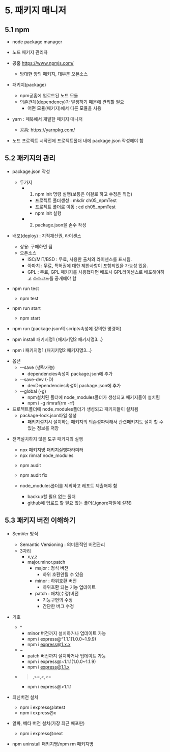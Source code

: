 # 5. 패키지 매니저

## 5.1 npm
* node package manager
* 노드 패키지 관리자
* 공홈 https://www.npmjs.com/
  - 방대한 양의 패키지, 대부분 오픈소스
* 패키지(package)
  - npm공홈에 업로드된 노드 모듈
  - 의존관계(dependency)가 발생하기 때문에 관리할 필요
    - 어떤 모듈(패키지)에서 다른 모듈을 사용

* yarn : 페북에서 개발한 패키지 매니저
  - 공홈: https://yarnpkg.com/

* 노드 프로젝트 시작전에 프로젝트폴더 내에 package.json 작성해야 함

## 5.2 패키지의 관리
* package.json 작성
  - 두가지
    - 1) npm init 명령 실행(보통은 이걸로 하고 수정은 직접)
      - 프로젝트 폴더생성 : mkdir ch05_npmTest
      - 프로젝트 폴더로 이동 : cd ch05_npmTest
      - npm init 실행
    - 2) package.json을 손수 작성
* 배포(deploy) : 지적재산권, 라이센스
  * 상용: 구매하면 됨
  - 오픈소스
    - ISC/MIT/BSD : 무료, 사용한 출처와 라이센스를 표시됨.
    - 아파치 : 무료, 특허권에 대한 제한사항이 포함되었을 가능성 있음.
    - GPL : 무료, GPL 패키지를 사용했다면 배포시 GPL라이센스로 배포해야하고 소스코드를 공개해야 함

* npm run test
  * npm test
* npm run start
  * npm start
* npm run (package.json의 scripts속성에 정의한 명령어)

* npm install 패키지명1 {패지키명2 패키지명3...}
* npm i 패키지명1 {패지키명2 패키지명3...}
- 옵션
  - --save (생략가능)
    - dependencies속성이 package.json에 추가
  - --save-dev (-D)
    - devDependencies속성이 package.json에 추가
  - --global (-g)
    - npm설치된 폴더에 node_modules폴더가 생성되고 패키지들이 설치됨
    - npm i -g rimraf(rm -rf)
- 프로젝트폴더에 node_modules폴더가 생성되고 패키지들이 설치됨
  - package-lock.json파일 생성
    - 패키지설치시 설치하는 패키지의 의존성파악해서 관련패키지도 설치 할 수 있는 정보를 저장

* 전역설치하지 않은 도구 패키지의 실행
  - npx 패키지명 패키지실행파라미터 
  - npx rimraf node_modules

  * npm audit
  * npm audit fix
  
  * node_modules폴더를 제외하고 레포트 제출해야 함
    * backup할 필요 없는 폴더
    * github에 업로드 할 필요 없는 폴더(.ignore파일에 설정) 

## 5.3 패키지 버전 이해하기
* SemVer 방식
  - Semantic Versioning : 의미론적인 버전관리
  - 3자리
    - x,y,z
    - major.minor.patch
      - major : 정식 버전
        - 하위 호환안될 수 있음
      - minor : 하위호환 버전
        - 하위호환 되는 기능 업데이트
      - patch : 패치(수정)버전
        - 기능구현의 수정
        - 간단한 버그 수정

* 기호
  - ^ 
    - minor 버전까지 설치하거나 업데이트 가능
    - npm i express@^1.1.1(1.0.0~1.9.9)
    - npm i express@1.x.x
  - ~ 
    - patch 버전까지 설치하거나 업데이트 가능
    - npm i express@~1.1.1(1.0.0~1.1.9)
    - npm i express@1.1.x
  - >,>=,<,<= 
    - npm i express@>1.1.1

* 최신버전 설치
  - npm i express@latest
  - npm i express@x

* 알파, 베타 버전 설치(가장 최근 배포판)
  - npm i express@next

* npm uninstall 패키지명/npm rm 패키지명




















